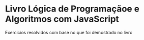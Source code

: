 # Livro Lógica de Programaçãoe e Algoritmos com JavaScript

Exercicíos resolvidos com base no que foi demostrado no livro
